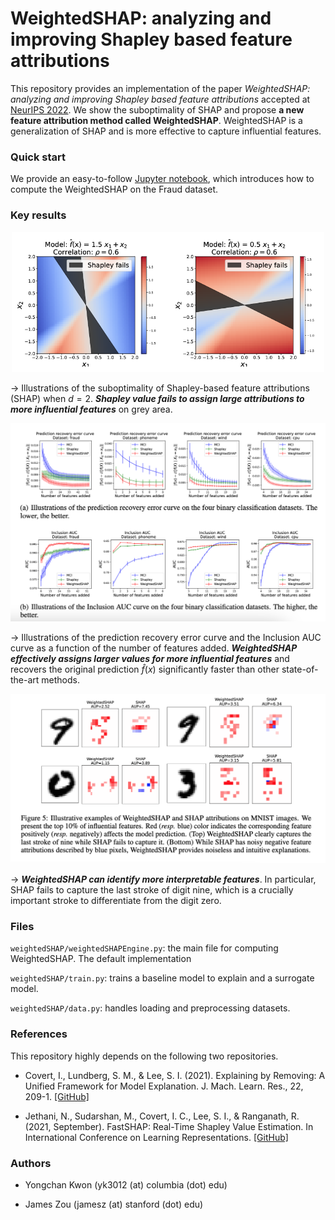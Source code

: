 # WeightedSHAP: analyzing and improving Shapley based feature attributions

This repository provides an implementation of the paper *WeightedSHAP: analyzing and improving Shapley based feature attributions* accepted at [NeurIPS 2022](https://nips.cc/Conferences/2022). We show the suboptimality of SHAP and propose **a new feature attribution method called WeightedSHAP**. WeightedSHAP is a generalization of SHAP and is more effective to capture influential features. 

### Quick start

We provide an easy-to-follow [Jupyter notebook](notebook/Example_fraud_inclusion_AUC.ipynb), which introduces how to compute the WeightedSHAP on the Fraud dataset.

### Key results

<p align="center">
<img src="./fig/2d-weightedshap.png" width="500">
</p>

&rarr; Illustrations of the suboptimality of Shapley-based feature attributions (SHAP) when $d=2$. ***Shapley value fails to assign large attributions to more influential features*** on grey area. 

<p align="center">
<img src="./fig/inclusion-weightedshap.png" width="750">
</p>

&rarr; Illustrations of the prediction recovery error curve and the Inclusion AUC curve as a function of the number of features added.  ***WeightedSHAP effectively assigns larger values for more influential features*** and recovers the original prediction $\hat{f}(x)$ significantly faster than other state-of-the-art methods.

<p align="center">
<img src="./fig/mnist-weightedshap.png" width="750">
</p>

&rarr; ***WeightedSHAP can identify more interpretable features***. In particular, SHAP fails to capture the last stroke of digit nine, which is a crucially important stroke to differentiate from the digit zero.

### Files

`weightedSHAP/weightedSHAPEngine.py`: the main file for computing WeightedSHAP. The default implementation 

`weightedSHAP/train.py`: trains a baseline model to explain and a surrogate model.

`weightedSHAP/data.py`: handles loading and preprocessing datasets.

### References

This repository highly depends on the following two repositories. 

- Covert, I., Lundberg, S. M., & Lee, S. I. (2021). Explaining by Removing: A Unified Framework for Model Explanation. J. Mach. Learn. Res., 22, 209-1. [[GitHub]](https://github.com/iancovert/removal-explanations)

- Jethani, N., Sudarshan, M., Covert, I. C., Lee, S. I., & Ranganath, R. (2021, September). FastSHAP: Real-Time Shapley Value Estimation. In International Conference on Learning Representations. [[GitHub]](https://github.com/iancovert/fastshap/tree/main/fastshap)

### Authors

- Yongchan Kwon (yk3012 (at) columbia (dot) edu)

- James Zou (jamesz (at) stanford (dot) edu)




